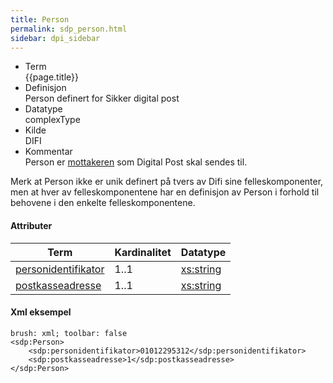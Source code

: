 ```yaml
---
title: Person 
permalink: sdp_person.html
sidebar: dpi_sidebar
---
```


  - Term  
    {{page.title}}
  - Definisjon  
    Person definert for Sikker digital post
  - Datatype  
    complexType
  - Kilde  
    DIFI
  - Kommentar  
    Person er [mottakeren](Mottaker.md) som Digital Post skal sendes til.

Merk at Person ikke er unik definert på tvers av Difi sine
felleskomponenter, men at hver av felleskomponentene har en definisjon
av Person i forhold til behovene i den enkelte felleskomponentene.

#### Attributer

| Term                                               | Kardinalitet | Datatype                                              |
| --- | --- | --- |
| [personidentifikator](personidentifikator.md) | 1..1         | [xs:string](http://www.w3.org/TR/xmlschema-2/#string) |
| [postkasseadresse](postkasseadresse.md)       | 1..1         | [xs:string](http://www.w3.org/TR/xmlschema-2/#string) |

#### Xml eksempel

``` 
brush: xml; toolbar: false
<sdp:Person>
    <sdp:personidentifikator>01012295312</sdp:personidentifikator>
    <sdp:postkasseadresse>1</sdp:postkasseadresse>
</sdp:Person>

```
